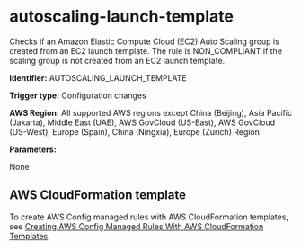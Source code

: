 # autoscaling\-launch\-template<a name="autoscaling-launch-template"></a>

Checks if an Amazon Elastic Compute Cloud \(EC2\) Auto Scaling group is created from an EC2 launch template\. The rule is NON\_COMPLIANT if the scaling group is not created from an EC2 launch template\. 

**Identifier:** AUTOSCALING\_LAUNCH\_TEMPLATE

**Trigger type:** Configuration changes

**AWS Region:** All supported AWS regions except China \(Beijing\), Asia Pacific \(Jakarta\), Middle East \(UAE\), AWS GovCloud \(US\-East\), AWS GovCloud \(US\-West\), Europe \(Spain\), China \(Ningxia\), Europe \(Zurich\) Region

**Parameters:**

None  

## AWS CloudFormation template<a name="w2aac12c31c27b9c47c15"></a>

To create AWS Config managed rules with AWS CloudFormation templates, see [Creating AWS Config Managed Rules With AWS CloudFormation Templates](aws-config-managed-rules-cloudformation-templates.md)\.